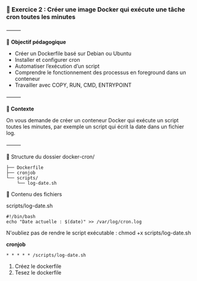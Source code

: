 
### 🧪 Exercice 2 : Créer une image Docker qui exécute une tâche cron toutes les minutes

⸻

🎯 **Objectif pédagogique**
- Créer un Dockerfile basé sur Debian ou Ubuntu
- Installer et configurer cron
- Automatiser l’exécution d’un script
- Comprendre le fonctionnement des processus en foreground dans un conteneur
- Travailler avec COPY, RUN, CMD, ENTRYPOINT

⸻

**📜 Contexte**

On vous demande de créer un conteneur Docker qui exécute un script toutes les minutes, par exemple un script qui écrit la date dans un fichier log.

⸻

📝 Structure du dossier docker-cron/

```docker-cron/
├── Dockerfile
├── cronjob
└── scripts/
    └── log-date.sh
```




🔧 Contenu des fichiers

scripts/log-date.sh

```
#!/bin/bash
echo "Date actuelle : $(date)" >> /var/log/cron.log
```

N'oubliez pas de rendre le script exécutable : chmod +x scripts/log-date.sh



**cronjob**

``* * * * * /scripts/log-date.sh``


1. Créez le dockerfile
2. Tesez le dockerfile